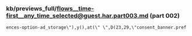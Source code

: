 ### kb/previews_full/flows__time-first__any_time_selected@guest.har.part003.md (part 002)

```md
ences-option-ad_storage\"),y(),at(\" \",D(23,29,\"consent_banner.pref
```

```
